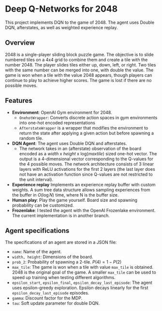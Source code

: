 # Deep Q-Networks for 2048

This project implements DQN to the game of 2048. The agent uses Double DQN, afterstates, as well as weighted experience replay. 

## **Overview**

2048 is a single-player sliding block puzzle game. The objective is to slide numbered tiles on a 4x4 grid to combine them and create a tile with the number 2048. The player slides tiles either up, down, left, or right. Two tiles with the same number can be merged into one, with double the value. The game is won when a tile with the value 2048 appears, though players can continue to play to achieve higher scores. The game is lost if there are no possible moves. 

## **Features**

- **Environment**: OpenAI Gym environment for 2048.
  - `OnehotWrapper`: Converts discrete action spaces in gym environments into one-hot encoded representations
  - `AfterstateWrapper` is a wrapper that modifies the environment to return the state after applying a given action but before spawning a random tile.
- **DQN Agent**: The agent uses Double DQN and afterstates.
  - The network takes in an (afterstate) observation of the board encoded as a _width_ x _height_ x log(_maxtile_) sized one-hot vector. The output is a 4-dimensional vector corresponding to the Q-values for the 4 possible moves. The network architecture consists of 3 linear layers with ReLU activations for the first 2 layers (the last layer does not have an activation function since Q-values are not restricted to the unit interval). 
- **Experience replay** Implements an experience replay buffer with custom weights. A sum tree data structure allows sampling experiences from the buffer in $O(\log N)$ time, where N is the buffer size.
- **Human play**: Play the game yourself. Board size and spawning probability can be customized.
- **Frozenlake**: I tested the agent with the OpenAI Frozenlake environment. The current implementation is in another branch. 

## **Agent specifications**
The specifications of an agent are stored in a JSON file: 

- `name`: Name of the agent.
- `width, height`: Dimensions of the board.
- `prob_2`: Probability of spawning a 2-tile. $P(4) = 1-P(2)$
- `max_tile`: The game is won when a tile with value `max_tile` is obtained. 2048 is the original goal of the game. A smaller `max_tile` can be used to speed up training when testing different algorithms.
- `epsilon_start`, `epsilon_final`, `epsilon_decay_last_episode`: The agent uses epsilon-greedy exploration. Epsilon decays linearly for the first `epsilon_decay_last_episode` episodes.
- `gamma`: Discount factor for the MDP.
- `tau`: Soft update parameter for double DQN.

